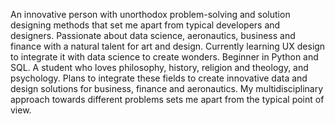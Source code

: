 An innovative person with unorthodox problem-solving and solution designing methods that set me apart from typical developers and designers. Passionate about data science, aeronautics, business and finance with a natural talent for art and design. Currently learning UX design to integrate it with data science to create wonders. Beginner in Python and SQL. A student who loves philosophy, history, religion and theology, and psychology. Plans to integrate these fields to create innovative data and design solutions for business, finance and aeronautics. My multidisciplinary approach towards different problems sets me apart from the typical point of view. 

